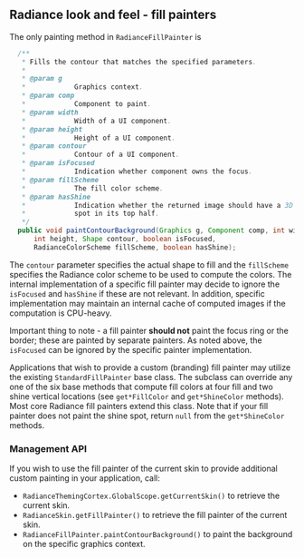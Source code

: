 ## Radiance look and feel - fill painters

The only painting method in `RadianceFillPainter` is

```java
  /**
   * Fills the contour that matches the specified parameters.
   *
   * @param g
   *            Graphics context.
   * @param comp
   *            Component to paint.
   * @param width
   *            Width of a UI component.
   * @param height
   *            Height of a UI component.
   * @param contour
   *            Contour of a UI component.
   * @param isFocused
   *            Indication whether component owns the focus.
   * @param fillScheme
   *            The fill color scheme.
   * @param hasShine
   *            Indication whether the returned image should have a 3D shine
   *            spot in its top half.
   */
  public void paintContourBackground(Graphics g, Component comp, int width,
      int height, Shape contour, boolean isFocused,
      RadianceColorScheme fillScheme, boolean hasShine);
```

The `contour` parameter specifies the actual shape to fill and the `fillScheme` specifies the Radiance color scheme to be used to compute the colors. The internal implementation of a specific fill painter may decide to ignore the `isFocused` and `hasShine` if these are not relevant. In addition, specific implementation may maintain an internal cache of computed images if the computation is CPU-heavy.

Important thing to note - a fill painter **should not** paint the focus ring or the border; these are painted by separate painters. As noted above, the `isFocused` can be ignored by the specific painter implementation.

Applications that wish to provide a custom (branding) fill painter may utilize the existing `StandardFillPainter` base class. The subclass can override any one of the six base methods that compute fill colors at four fill and two shine vertical locations (see `get*FillColor` and `get*ShineColor` methods). Most core Radiance fill painters extend this class. Note that if your fill painter does not paint the shine spot, return `null` from the `get*ShineColor` methods.

### Management API

If you wish to use the fill painter of the current skin to provide additional custom painting in your application, call:

* `RadianceThemingCortex.GlobalScope.getCurrentSkin()` to retrieve the current skin.
* `RadianceSkin.getFillPainter()` to retrieve the fill painter of the current skin.
* `RadianceFillPainter.paintContourBackground()` to paint the background on the specific graphics context.
